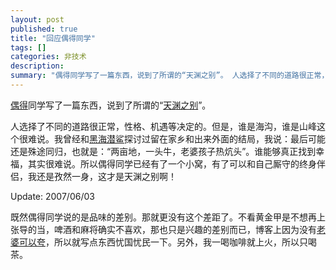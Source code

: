 ```yaml
---
layout: post
published: true
title: "回应偶得同学"
tags: []
categories: 非技术    
description: 
summary: "偶得同学写了一篇东西，说到了所谓的“天渊之别”。 人选择了不同的道路很正常，性格、机遇等决定的。但是，谁是海沟，谁是山峰这个很难说。我曾经和黑海潜鲨探讨过留在家乡和出来外面的结局，我说：最后可能还是殊途同归，也就是：“两亩地，一头牛，老婆孩"
---
```

[偶得][Link 1]同学写了一篇东西，说到了所谓的“[天渊之别][Link 2]”。  
  
人选择了不同的道路很正常，性格、机遇等决定的。但是，谁是海沟，谁是山峰这个很难说。我曾经和[黑海潜鲨][Link 3]探讨过留在家乡和出来外面的结局，我说：最后可能还是殊途同归，也就是：“两亩地，一头牛，老婆孩子热炕头”。谁能够真正找到幸福，其实很难说。所以偶得同学已经有了一个小窝，有了可以和自己厮守的终身伴侣，我还是孜然一身，这才是天渊之别啊！  
  
Update: 2007/06/03  
  
既然偶得同学说的是品味的差别。那就更没有这个差距了。不看黄金甲是不想再上张导的当，啤酒和麻将确实不喜欢，那也只是兴趣的差别而已，博客上因为没有[老婆可以夸][Link 4]，所以就写点东西忧国忧民一下。另外，我一喝咖啡就上火，所以只喝茶。


[Link 1]: http://blog.sina.com.cn/lxdcgdcz/
[Link 2]: http://blog.sina.com.cn/u/4d09ef8f010009og
[Link 3]: http://ponter.blogspot.com/
[Link 4]: http://blog.sina.com.cn/u/4d09ef8f010009oh